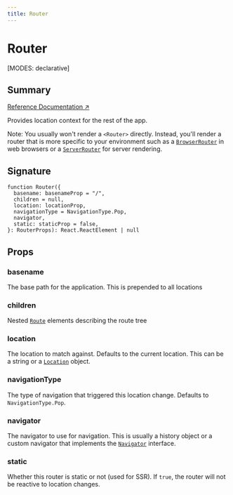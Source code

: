 ```yaml
---
title: Router
---
```


# Router

<!--
⚠️ ⚠️ IMPORTANT ⚠️ ⚠️ 

Thank you for helping improve our documentation!

This file is auto-generated from the JSDoc comments in the source
code, so please edit the JSDoc comments in the file below and this
file will be re-generated once those changes are merged.

https://github.com/remix-run/react-router/blob/main/packages/react-router/lib/components.tsx
-->

[MODES: declarative]

## Summary

[Reference Documentation ↗](https://api.reactrouter.com/v7/functions/react_router.Router.html)

Provides location context for the rest of the app.

Note: You usually won't render a `<Router>` directly. Instead, you'll render a
router that is more specific to your environment such as a [`BrowserRouter`](../declarative-routers/BrowserRouter)
in web browsers or a [`ServerRouter`](../framework-routers/ServerRouter) for server rendering.

## Signature

```tsx
function Router({
  basename: basenameProp = "/",
  children = null,
  location: locationProp,
  navigationType = NavigationType.Pop,
  navigator,
  static: staticProp = false,
}: RouterProps): React.ReactElement | null
```

## Props

### basename

The base path for the application. This is prepended to all locations

### children

Nested [`Route`](../components/Route) elements describing the route tree

### location

The location to match against. Defaults to the current location.
This can be a string or a [`Location`](https://api.reactrouter.com/v7/interfaces/react_router.Location.html) object.

### navigationType

The type of navigation that triggered this location change.
Defaults to `NavigationType.Pop`.

### navigator

The navigator to use for navigation. This is usually a history object
or a custom navigator that implements the [`Navigator`](https://api.reactrouter.com/v7/interfaces/react_router.Navigator.html) interface.

### static

Whether this router is static or not (used for SSR). If `true`, the router
will not be reactive to location changes.

